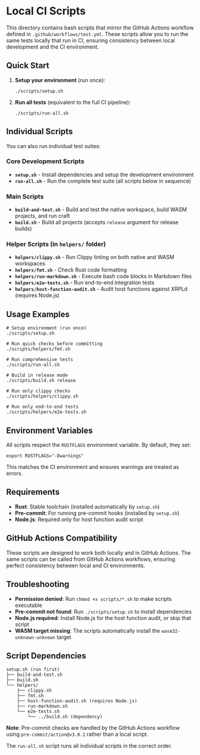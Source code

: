 # Local CI Scripts

This directory contains bash scripts that mirror the GitHub Actions workflow defined in `.github/workflows/test.yml`.
These scripts allow you to run the same tests locally that run in CI, ensuring consistency between local development and
the CI environment.

## Quick Start

1. **Setup your environment** (run once):
   ```shell
   ./scripts/setup.sh
   ```

2. **Run all tests** (equivalent to the full CI pipeline):
   ```shell
   ./scripts/run-all.sh
   ```

## Individual Scripts

You can also run individual test suites:

### Core Development Scripts

- **`setup.sh`** - Install dependencies and setup the development environment
- **`run-all.sh`** - Run the complete test suite (all scripts below in sequence)

### Main Scripts

- **`build-and-test.sh`** - Build and test the native workspace, build WASM projects, and run craft
- **`build.sh`** - Build all projects (accepts `release` argument for release builds)

### Helper Scripts (in `helpers/` folder)

- **`helpers/clippy.sh`** - Run Clippy linting on both native and WASM workspaces
- **`helpers/fmt.sh`** - Check Rust code formatting
- **`helpers/run-markdown.sh`** - Execute bash code blocks in Markdown files
- **`helpers/e2e-tests.sh`** - Run end-to-end integration tests
- **`helpers/host-function-audit.sh`** - Audit host functions against XRPLd (requires Node.js)

## Usage Examples

```shell
# Setup environment (run once)
./scripts/setup.sh

# Run quick checks before committing
./scripts/helpers/fmt.sh

# Run comprehensive tests
./scripts/run-all.sh

# Build in release mode
./scripts/build.sh release

# Run only clippy checks
./scripts/helpers/clippy.sh

# Run only end-to-end tests
./scripts/helpers/e2e-tests.sh
```

## Environment Variables

All scripts respect the `RUSTFLAGS` environment variable. By default, they set:

```shell
export RUSTFLAGS="-Dwarnings"
```

This matches the CI environment and ensures warnings are treated as errors.

## Requirements

- **Rust**: Stable toolchain (installed automatically by `setup.sh`)
- **Pre-commit**: For running pre-commit hooks (installed by `setup.sh`)
- **Node.js**: Required only for host function audit script

## GitHub Actions Compatibility

These scripts are designed to work both locally and in GitHub Actions. The same scripts can be called from GitHub
Actions workflows, ensuring perfect consistency between local and CI environments.

## Troubleshooting

- **Permission denied**: Run `chmod +x scripts/*.sh` to make scripts executable
- **Pre-commit not found**: Run `./scripts/setup.sh` to install dependencies
- **Node.js required**: Install Node.js for the host function audit, or skip that script
- **WASM target missing**: The scripts automatically install the `wasm32-unknown-unknown` target

## Script Dependencies

```
setup.sh (run first)
├── build-and-test.sh
├── build.sh
└── helpers/
    ├── clippy.sh
    ├── fmt.sh
    ├── host-function-audit.sh (requires Node.js)
    ├── run-markdown.sh
    └── e2e-tests.sh
        └── ../build.sh (dependency)
```

**Note**: Pre-commit checks are handled by the GitHub Actions workflow using `pre-commit/action@v3.0.1` rather than a
local script.

The `run-all.sh` script runs all individual scripts in the correct order.
